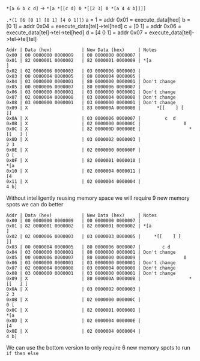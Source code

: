 `*[a 6 b c d]` -> `*[a *[[c d] 0 *[[2 3] 0 *[a 4 4 b]]]]`

`.*(1 [6 [0 1] [0 1] [4 0 1]])`
a = 1       = addr 0x01 = execute_data[hed]
b = [0 1]   = addr 0x04 = execute_data[tel]->tel[hed]
c = [0 1]   = addr 0x06 = execute_data[tel]->tel->tel[hed]
d = [4 0 1] = addr 0x07 = execute_data[tel]->tel->tel[tel]

```
Addr | Data (hex)           | New Data (hex)     | Notes
0x00 | 00 0000000 0000009   | 00 0000000 0000007 |
0x01 | 82 0000001 0000002   | 82 0000001 0000009 | *[a                                        ]
0x02 | 02 0000006 0000003   | 03 0000006 0000003 | 
0x03 | 00 0000004 0000005   | 80 0000004 0000005 | 
0x04 | 03 0000000 0000001   | 80 0000000 0000001 | Don't change
0x05 | 00 0000006 0000007   | 80 0000006 0000007 | 
0x06 | 03 0000000 0000001   | 03 0000000 0000001 | Don't change
0x07 | 02 0000004 0000008   | 03 0000004 0000008 | Don't change 
0x08 | 03 0000000 0000001   | 03 0000000 0000001 | Don't change
0x09 | X                    | 83 000000A 000000B |      *[[    ] [                          ]]
0x0A | X                    | 03 0000006 0000007 |         c  d    
0x0B | X                    | 02 0000000 000000C |                0  
0x0C | X                    | 82 000000D 000000E |                  *[[   ] [
0x0D | X                    | 03 0000002 0000003 |                     2 3   
0x0E | X                    | 02 0000000 000000F |                           0 [  
0x0F | X                    | 82 0000001 0000010 |                              *[a
0x10 | X                    | 02 0000004 0000011 |                                  [4 
0x11 | X                    | 02 0000004 0000004 |                                     4 b]
```
Without intelligently reusing memory space we will require 9 new memory spots we can do better


```
Addr | Data (hex)           | New Data (hex)     | Notes
0x00 | 00 0000000 0000009   | 00 0000000 0000007 |
0x01 | 82 0000001 0000002   | 82 0000001 0000002 | *[a                                        ]
0x02 | 02 0000006 0000003   | 03 0000003 0000005 |     *[[    ] [                          ]] 
0x03 | 00 0000004 0000005   | 80 0000006 0000007 |        c d
0x04 | 03 0000000 0000001   | 80 0000000 0000001 | Don't change
0x05 | 00 0000006 0000007   | 80 0000000 0000009 |                0 
0x06 | 03 0000000 0000001   | 03 0000000 0000001 | Don't change
0x07 | 02 0000004 0000008   | 03 0000004 0000008 | Don't change
0x08 | 03 0000000 0000001   | 03 0000000 0000001 | Don't change
0x09 | X                    | 80 000000A 000000B |                  *[[   ] [
0x0A | X                    | 03 0000002 0000003 |                     2 3    
0x0B | X                    | 02 0000000 000000C |                           0 [  
0x0C | X                    | 82 0000001 000000D |                              *[a
0x0D | X                    | 02 0000004 000000E |                                  [4 
0x0E | X                    | 02 0000004 0000004 |                                     4 b]
```

We can use the bottom version to only require 6 new memory spots to run `if then else`
